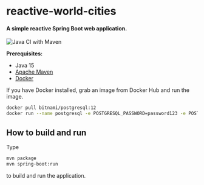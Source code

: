 # reactive-world-cities

#### A simple reactive Spring Boot web application.

![Java CI with Maven](https://github.com/ksbrwsk/reactive-world-cities/workflows/Java%20CI%20with%20Maven/badge.svg)

**Prerequisites:**

* Java 15
* [Apache Maven](https:http://maven.apache.org/)
* [Docker](https://www.docker.com/) 

If you have Docker installed, grab an image from Docker Hub and run the image. 
```bash
docker pull bitnami/postgresql:12
docker run --name postgresql -e POSTGRESQL_PASSWORD=password123 -e POSTGRES_DB=spring -p 5432:5432 bitnami/postgresql:12
```

## How to build and run

Type

```bash
mvn package
mvn spring-boot:run
```

to build and run the application.
